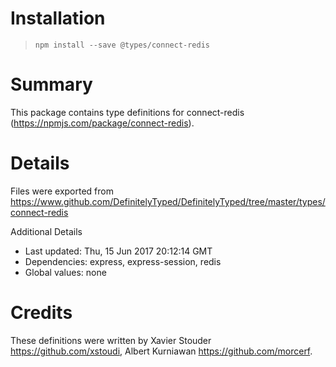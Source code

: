 # Installation
> `npm install --save @types/connect-redis`

# Summary
This package contains type definitions for connect-redis (https://npmjs.com/package/connect-redis).

# Details
Files were exported from https://www.github.com/DefinitelyTyped/DefinitelyTyped/tree/master/types/connect-redis

Additional Details
 * Last updated: Thu, 15 Jun 2017 20:12:14 GMT
 * Dependencies: express, express-session, redis
 * Global values: none

# Credits
These definitions were written by Xavier Stouder <https://github.com/xstoudi>, Albert Kurniawan <https://github.com/morcerf>.
